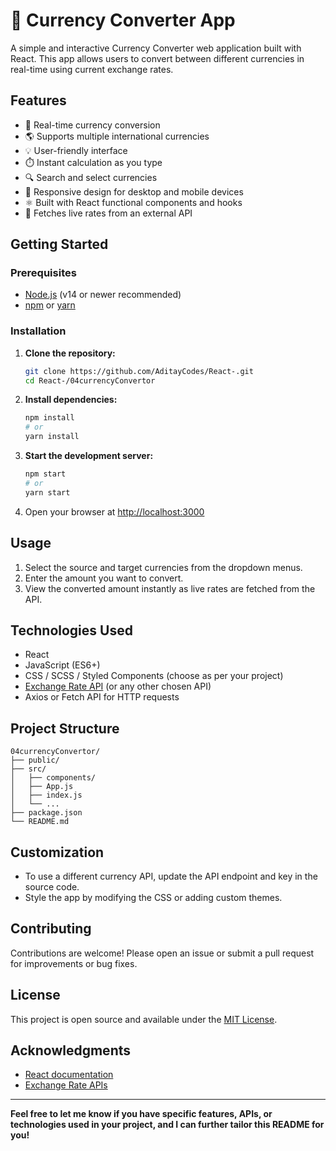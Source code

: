 
# 💱 Currency Converter App

A simple and interactive Currency Converter web application built with React. This app allows users to convert between different currencies in real-time using current exchange rates.

## Features

- 🔄 Real-time currency conversion
- 🌎 Supports multiple international currencies
- 💡 User-friendly interface
- ⏱️ Instant calculation as you type
- 🔍 Search and select currencies
- 🎨 Responsive design for desktop and mobile devices
- ⚛️ Built with React functional components and hooks
- 🔗 Fetches live rates from an external API

## Getting Started

### Prerequisites

- [Node.js](https://nodejs.org/) (v14 or newer recommended)
- [npm](https://www.npmjs.com/) or [yarn](https://yarnpkg.com/)

### Installation

1. **Clone the repository:**
    ```bash
    git clone https://github.com/AditayCodes/React-.git
    cd React-/04currencyConvertor
    ```

2. **Install dependencies:**
    ```bash
    npm install
    # or
    yarn install
    ```

3. **Start the development server:**
    ```bash
    npm start
    # or
    yarn start
    ```

4. Open your browser at [http://localhost:3000](http://localhost:3000)

## Usage

1. Select the source and target currencies from the dropdown menus.
2. Enter the amount you want to convert.
3. View the converted amount instantly as live rates are fetched from the API.

## Technologies Used

- React
- JavaScript (ES6+)
- CSS / SCSS / Styled Components (choose as per your project)
- [Exchange Rate API](https://exchangerate-api.com/) (or any other chosen API)
- Axios or Fetch API for HTTP requests

## Project Structure

```
04currencyConvertor/
├── public/
├── src/
│   ├── components/
│   ├── App.js
│   ├── index.js
│   └── ...
├── package.json
└── README.md
```

## Customization

- To use a different currency API, update the API endpoint and key in the source code.
- Style the app by modifying the CSS or adding custom themes.

## Contributing

Contributions are welcome! Please open an issue or submit a pull request for improvements or bug fixes.

## License

This project is open source and available under the [MIT License](../LICENSE).

## Acknowledgments

- [React documentation](https://reactjs.org/docs/getting-started.html)
- [Exchange Rate APIs](https://exchangerate-api.com/)

---

**Feel free to let me know if you have specific features, APIs, or technologies used in your project, and I can further tailor this README for you!**
